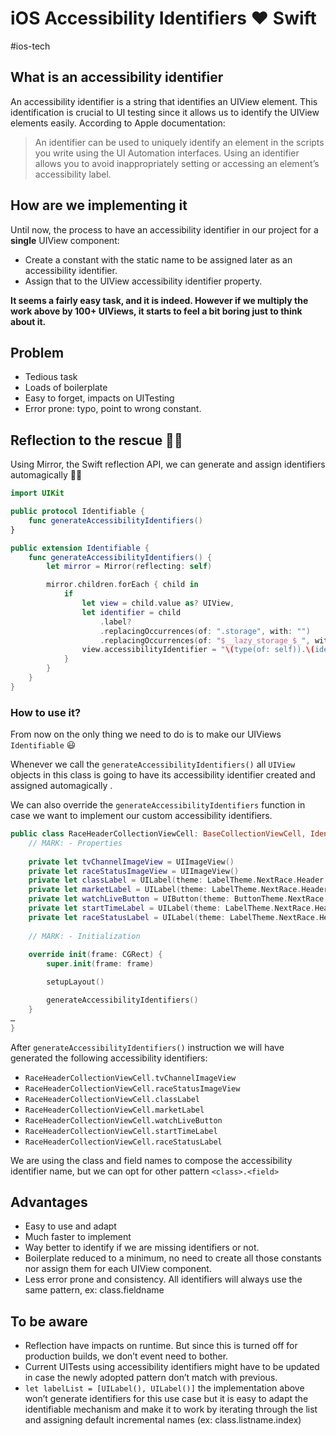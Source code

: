 # iOS Accessibility Identifiers ♥️ Swift
#ios-tech
## What is an accessibility identifier 
An accessibility identifier is a string that identifies an UIView element. This identification is crucial to UI testing since it allows us to identify the UIView elements easily.
According to Apple documentation:
> An identifier can be used to uniquely identify an element in the scripts you write using the UI Automation interfaces. Using an identifier allows you to avoid inappropriately setting or accessing an element’s accessibility label.  

## How are we implementing it
Until now, the process to have an accessibility identifier in our project for a **single** UIView component:
* Create a constant with the static name to be assigned later as an accessibility identifier.
* Assign that to the UIView accessibility identifier property.

**It seems a fairly easy task, and it is indeed. However if we multiply the work above by 100+ UIViews, it starts to feel a bit boring just to think about it.**

## Problem
* Tedious task
* Loads of boilerplate
* Easy to forget, impacts on UITesting
* Error prone: typo, point to wrong constant.

## Reflection to the rescue 🦸‍♂️
Using Mirror, the Swift reflection API, we can generate and assign identifiers automagically 🧙‍♂️

```swift
import UIKit

public protocol Identifiable {
    func generateAccessibilityIdentifiers()
}

public extension Identifiable {
    func generateAccessibilityIdentifiers() {
        let mirror = Mirror(reflecting: self)

        mirror.children.forEach { child in
            if
                let view = child.value as? UIView,
                let identifier = child
                    .label?
                    .replacingOccurrences(of: ".storage", with: "")
                    .replacingOccurrences(of: "$__lazy_storage_$_", with: "") {
                view.accessibilityIdentifier = "\(type(of: self)).\(identifier)"
            }
        }
    }
}

```

### How to use it?
From now on the only thing we need to do is to make our UIViews `Identifiable`  😃

Whenever we call the `generateAccessibilityIdentifiers()`  all `UIView`  objects in this class is going to have its accessibility identifier created and assigned automagically .

We can also override the `generateAccessibilityIdentifiers`  function in case we want to implement our custom accessibility identifiers.

```swift
public class RaceHeaderCollectionViewCell: BaseCollectionViewCell, Identifiable {
    // MARK: - Properties
    
    private let tvChannelImageView = UIImageView()
    private let raceStatusImageView = UIImageView()
    private let classLabel = UILabel(theme: LabelTheme.NextRace.Header.classLabel)
    private let marketLabel = UILabel(theme: LabelTheme.NextRace.Header.marketLabel)
    private let watchLiveButton = UIButton(theme: ButtonTheme.NextRace.Header.watchLive)
    private let startTimeLabel = UILabel(theme: LabelTheme.NextRace.Header.startTimeLabel)
    private let raceStatusLabel = UILabel(theme: LabelTheme.NextRace.Header.raceStatusLabel)
    
    // MARK: - Initialization
    
    override init(frame: CGRect) {
        super.init(frame: frame)

        setupLayout()

        generateAccessibilityIdentifiers()
    }
…
}
```

After `generateAccessibilityIdentifiers()` instruction we will have generated the following accessibility identifiers:
* `RaceHeaderCollectionViewCell.tvChannelImageView`
* `RaceHeaderCollectionViewCell.raceStatusImageView`
* `RaceHeaderCollectionViewCell.classLabel`
* `RaceHeaderCollectionViewCell.marketLabel`
* `RaceHeaderCollectionViewCell.watchLiveButton`
* `RaceHeaderCollectionViewCell.startTimeLabel`
* `RaceHeaderCollectionViewCell.raceStatusLabel`

We are using the class and field names to compose the accessibility identifier name, but we can opt for other pattern
`<class>.<field>`

## Advantages
* Easy to use and adapt 
* Much faster to implement 
* Way better to identify if we are missing identifiers or not.
* Boilerplate reduced to a minimum, no need to create all those constants nor assign them for each UIView component.
* Less error prone and consistency. All identifiers will always use the same pattern, ex: class.fieldname

## To be aware
* Reflection have impacts on runtime. But since this is turned off for production builds, we don’t event need to bother.
* Current UITests using accessibility identifiers might have to be updated in case the newly adopted pattern don’t match with previous.
* `let labelList = [UILabel(), UILabel()]`   the implementation above won’t  generate identifiers for this use case but it is easy to adapt the identifiable mechanism and make it to work by iterating through the list and assigning default incremental names (ex: class.listname.index)
